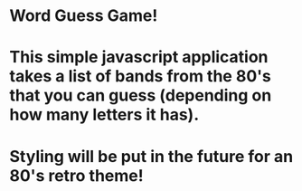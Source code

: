 # Word Guess Game!

# This simple javascript application takes a list of bands from the 80's that you can guess (depending on how many letters it has).

# Styling will be put in the future for an 80's retro theme!